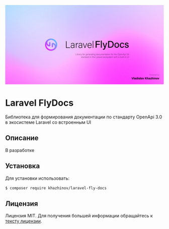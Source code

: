 
<p align="center"><img src="/art/header.jpg" alt="Social Card of Laravel FlyDocs"></p>

# Laravel FlyDocs

Библиотека для формирования документации по стандарту OpenApi 3.0 в экосистеме Laravel со встроенным UI

## Описание

В разработке

## Установка

Для установки использовать:

```bash
$ composer require khazhinov/laravel-fly-docs
```


## Лицензия

Лицензия MIT. Для получения большей информации обращайтесь к [тексту лицензии](LICENSE.md).
